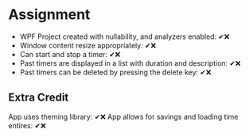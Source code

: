 # Assignment
- WPF Project created with nullability, and analyzers enabled: ✔❌
- Window content resize appropriately: ✔❌
- Can start and stop a timer: ✔❌
- Past timers are displayed in a list with duration and description: ✔❌
- Past timers can be deleted by pressing the delete key: ✔❌

## Extra Credit
App uses theming library: ✔❌
App allows for savings and loading time entires: ✔❌